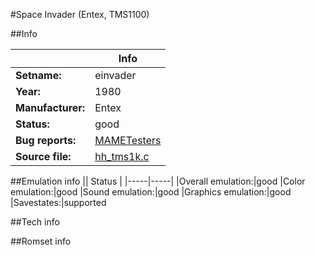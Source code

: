 #Space Invader (Entex, TMS1100)

##Info

||Info|
|-----|-----|
|**Setname:**|einvader
|**Year:**|1980
|**Manufacturer:**|Entex
|**Status:**|good
|**Bug reports:**|[MAMETesters](http://mametesters.org/view_all_set.php?type=1&temporary=y&search=hh_tms1k.c)
|**Source file:**|[hh_tms1k.c](https://github.com/mamedev/mame/blob/master/src/mess/drivers/hh_tms1k.c)

##Emulation info
|| Status |
|-----|-----|
|Overall emulation:|good
|Color emulation:|good
|Sound emulation:|good
|Graphics emulation:|good
|Savestates:|supported

##Tech info

##Romset info

<!--- START OF EDITED COMMENT DO NOT TOUCH TEXT ABOVE-->
